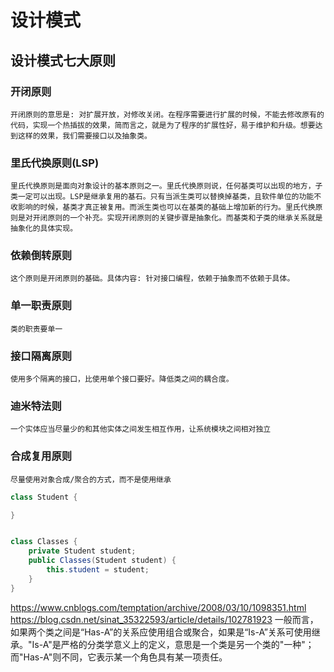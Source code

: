# 设计模式

## 设计模式七大原则

### 开闭原则
    开闭原则的意思是: 对扩展开放，对修改关闭。在程序需要进行扩展的时候，不能去修改原有的代码，实现一个热插拔的效果，简而言之，就是为了程序的扩展性好，易于维护和升级。想要达到这样的效果，我们需要接口以及抽象类。

### 里氏代换原则(LSP)
    里氏代换原则是面向对象设计的基本原则之一。里氏代换原则说，任何基类可以出现的地方，子类一定可以出现。LSP是继承复用的基石。只有当派生类可以替换掉基类，且软件单位的功能不收影响的时候，基类才真正被复用。而派生类也可以在基类的基础上增加新的行为。里氏代换原则是对开闭原则的一个补充。实现开闭原则的关键步骤是抽象化。而基类和子类的继承关系就是抽象化的具体实现。

### 依赖倒转原则
    这个原则是开闭原则的基础。具体内容: 针对接口编程，依赖于抽象而不依赖于具体。

### 单一职责原则
    类的职责要单一

### 接口隔离原则
    使用多个隔离的接口，比使用单个接口要好。降低类之间的耦合度。

### 迪米特法则
    一个实体应当尽量少的和其他实体之间发生相互作用，让系统模块之间相对独立

### 合成复用原则
    尽量使用对象合成/聚合的方式，而不是使用继承

```java
class Student {

}


class Classes {
    private Student student;
    public Classes(Student student) {
        this.student = student;
    }
}
```
https://www.cnblogs.com/temptation/archive/2008/03/10/1098351.html
https://blog.csdn.net/sinat_35322593/article/details/102781923
      一般而言，如果两个类之间是“Has-A”的关系应使用组合或聚合，如果是“Is-A”关系可使用继承。"Is-A"是严格的分类学意义上的定义，意思是一个类是另一个类的"一种"；而"Has-A"则不同，它表示某一个角色具有某一项责任。

